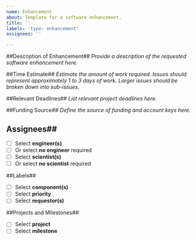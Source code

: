 ```yaml
---
name: Enhancement
about: Template for a software enhancement.
title: ''
labels: 'type: enhancement'
assignees: ''

---
```


##Description of Enhancement##
*Provide a description of the requested software enhancement here.*

##Time Estimate##
*Estimate the amount of work required.*
*Issues should represent approximately 1 to 3 days of work.*
*Larger issues should be broken down into sub-issues.*

##Relevant Deadlines##
*List relevant project deadlines here.*

##Funding Source##
*Define the source of funding and account keys here.*

## Assignees##
- [ ] Select **engineer(s)**
- [ ] Or select **no engineer** required
- [ ] Select **scientist(s)**
- [ ] Or select **no scientist** required

##Labels##
- [ ] Select **component(s)**
- [ ] Select **priority**
- [ ] Select **requestor(s)**

##Projects and Milestones##
- [ ] Select **project**
- [ ] Select **milestone**
